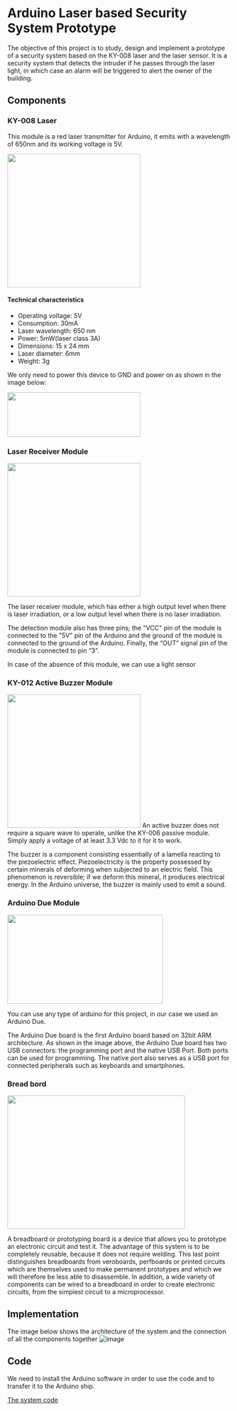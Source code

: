 
# Arduino Laser based Security System Prototype
The objective of this project is to study, design and implement a prototype of a security system based on the KY-008 laser and the laser sensor.
It is a security system that detects the intruder if he passes through the laser light, in which case an alarm will be triggered to alert the owner of the building.
 

## Components
### KY-008 Laser
This module is a red laser transmitter for Arduino, it emits with a wavelength of 650nm and its working voltage is 5V.

<img src="https://user-images.githubusercontent.com/58095725/209869718-1288e5b9-e25d-41a5-ba5c-daf3b9e2f385.png" width="300" height="300">

#### Technical characteristics
- Operating voltage: 5V
- Consumption: 30mA
- Laser wavelength: 650 nm
- Power: 5mW(laser class 3A)
- Dimensions: 15 x 24 mm
- Laser diameter: 6mm
- Weight: 3g

We only need to power this device to GND and power on as shown in the image below:

<img src="https://user-images.githubusercontent.com/58095725/209869853-75d2966c-1419-4068-9447-4e61f12fd605.png" width="300" height="100">

### Laser Receiver Module
<img src="https://user-images.githubusercontent.com/58095725/209869872-9eaaad6c-d023-4a64-8c6e-de495a84dcbb.png" width="300" height="300">

The laser receiver module, which has either a high output level when there is laser irradiation, or a low output level when there is no laser irradiation.

The detection module also has three pins; the "VCC" pin of the module is connected to the "5V" pin of the Arduino and the ground of the module is connected to the ground of the Arduino. Finally, the “OUT” signal pin of the module is connected to pin “3”.

In case of the absence of this module, we can use a light sensor


### KY-012 Active Buzzer Module
<img src="https://user-images.githubusercontent.com/58095725/209869905-c35c5888-1f57-4bb5-8f67-767220ffa8a1.png" width="300" height="300">
An active buzzer does not require a square wave to operate, unlike the KY-006 passive module. Simply apply a voltage of at least 3.3 Vdc to it for it to work.

The buzzer is a component consisting essentially of a lamella reacting to the piezoelectric effect. Piezoelectricity is the property possessed by certain minerals of deforming when subjected to an electric field. This phenomenon is reversible; if we deform this mineral, it produces electrical energy. In the Arduino universe, the buzzer is mainly used to emit a sound.


### Arduino Due Module
<img src="https://user-images.githubusercontent.com/58095725/209869917-a4b8e1c4-0614-4af7-b569-c967be266dcc.png" width="350" height="200">

You can use any type of arduino for this project, in our case we used an Arduino Due.

The Arduino Due board is the first Arduino board based on 32bit ARM architecture.
As shown in the image above, the Arduino Due board has two USB connectors: the programming port and the native USB Port. Both ports can be used for programming. The native port also serves as a USB port for connected peripherals such as keyboards and smartphones.


### Bread bord
<img src="https://user-images.githubusercontent.com/58095725/209869934-a790a35c-ec21-43d7-bb80-1f0782a4017d.png" width="400" height="300">

A breadboard or prototyping board is a device that allows you to prototype an electronic circuit and test it. The advantage of this system is to be completely reusable, because it does not require welding. This last point distinguishes breadboards from veroboards, perfboards or printed circuits which are themselves used to make permanent prototypes and which we will therefore be less able to disassemble. In addition, a wide variety of components can be wired to a breadboard in order to create electronic circuits, from the simplest circuit to a microprocessor.

## Implementation

The image below shows the architecture of the system and the connection of all the components together
![image](https://user-images.githubusercontent.com/58095725/209869951-45f3db74-398a-4b68-a962-c10ccee09746.png)


## Code

We need to install the Arduino software in order to use the code and to transfer it to the Arduino ship.

[The system code](Code/Security_System.ino)

